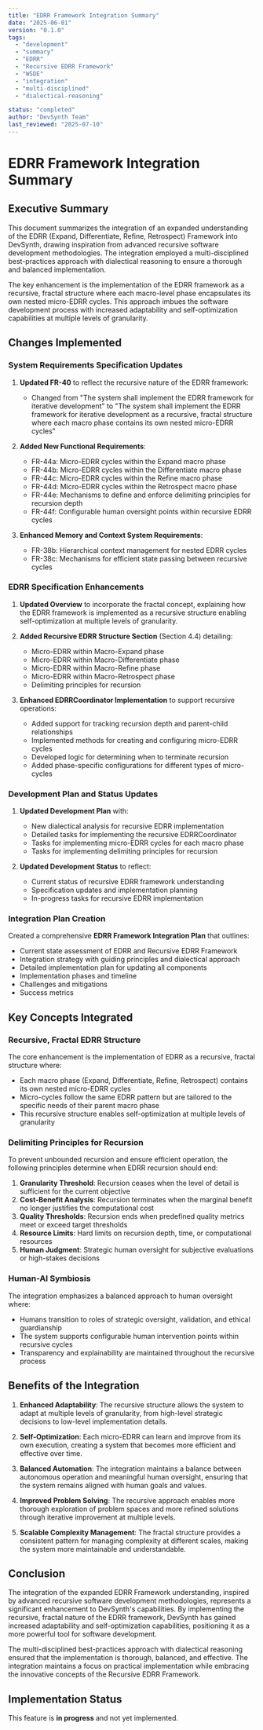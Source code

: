 ```yaml
---
title: "EDRR Framework Integration Summary"
date: "2025-06-01"
version: "0.1.0"
tags:
  - "development"
  - "summary"
  - "EDRR"
  - "Recursive EDRR Framework"
  - "WSDE"
  - "integration"
  - "multi-disciplined"
  - "dialectical-reasoning"

status: "completed"
author: "DevSynth Team"
last_reviewed: "2025-07-10"
---
```


# EDRR Framework Integration Summary

## Executive Summary

This document summarizes the integration of an expanded understanding of the EDRR (Expand, Differentiate, Refine, Retrospect) Framework into DevSynth, drawing inspiration from advanced recursive software development methodologies. The integration employed a multi-disciplined best-practices approach with dialectical reasoning to ensure a thorough and balanced implementation.

The key enhancement is the implementation of the EDRR framework as a recursive, fractal structure where each macro-level phase encapsulates its own nested micro-EDRR cycles. This approach imbues the software development process with increased adaptability and self-optimization capabilities at multiple levels of granularity.

## Changes Implemented

### System Requirements Specification Updates

1. **Updated FR-40** to reflect the recursive nature of the EDRR framework:
   - Changed from "The system shall implement the EDRR framework for iterative development" to "The system shall implement the EDRR framework for iterative development as a recursive, fractal structure where each macro phase contains its own nested micro-EDRR cycles"

2. **Added New Functional Requirements**:
   - FR-44a: Micro-EDRR cycles within the Expand macro phase
   - FR-44b: Micro-EDRR cycles within the Differentiate macro phase
   - FR-44c: Micro-EDRR cycles within the Refine macro phase
   - FR-44d: Micro-EDRR cycles within the Retrospect macro phase
   - FR-44e: Mechanisms to define and enforce delimiting principles for recursion depth
   - FR-44f: Configurable human oversight points within recursive EDRR cycles

3. **Enhanced Memory and Context System Requirements**:
   - FR-38b: Hierarchical context management for nested EDRR cycles
   - FR-38c: Mechanisms for efficient state passing between recursive cycles


### EDRR Specification Enhancements

1. **Updated Overview** to incorporate the fractal concept, explaining how the EDRR framework is implemented as a recursive structure enabling self-optimization at multiple levels of granularity.

2. **Added Recursive EDRR Structure Section** (Section 4.4) detailing:
   - Micro-EDRR within Macro-Expand phase
   - Micro-EDRR within Macro-Differentiate phase
   - Micro-EDRR within Macro-Refine phase
   - Micro-EDRR within Macro-Retrospect phase
   - Delimiting principles for recursion

3. **Enhanced EDRRCoordinator Implementation** to support recursive operations:
   - Added support for tracking recursion depth and parent-child relationships
   - Implemented methods for creating and configuring micro-EDRR cycles
   - Developed logic for determining when to terminate recursion
   - Added phase-specific configurations for different types of micro-cycles


### Development Plan and Status Updates

1. **Updated Development Plan** with:
   - New dialectical analysis for recursive EDRR implementation
   - Detailed tasks for implementing the recursive EDRRCoordinator
   - Tasks for implementing micro-EDRR cycles for each macro phase
   - Tasks for implementing delimiting principles for recursion

2. **Updated Development Status** to reflect:
   - Current status of recursive EDRR framework understanding
   - Specification updates and implementation planning
   - In-progress tasks for recursive EDRR implementation


### Integration Plan Creation

Created a comprehensive **EDRR Framework Integration Plan** that outlines:

- Current state assessment of EDRR and Recursive EDRR Framework
- Integration strategy with guiding principles and dialectical approach
- Detailed implementation plan for updating all components
- Implementation phases and timeline
- Challenges and mitigations
- Success metrics


## Key Concepts Integrated

### Recursive, Fractal EDRR Structure

The core enhancement is the implementation of EDRR as a recursive, fractal structure where:

- Each macro phase (Expand, Differentiate, Refine, Retrospect) contains its own nested micro-EDRR cycles
- Micro-cycles follow the same EDRR pattern but are tailored to the specific needs of their parent macro phase
- This recursive structure enables self-optimization at multiple levels of granularity


### Delimiting Principles for Recursion

To prevent unbounded recursion and ensure efficient operation, the following principles determine when EDRR recursion should end:

1. **Granularity Threshold**: Recursion ceases when the level of detail is sufficient for the current objective
2. **Cost-Benefit Analysis**: Recursion terminates when the marginal benefit no longer justifies the computational cost
3. **Quality Thresholds**: Recursion ends when predefined quality metrics meet or exceed target thresholds
4. **Resource Limits**: Hard limits on recursion depth, time, or computational resources
5. **Human Judgment**: Strategic human oversight for subjective evaluations or high-stakes decisions


### Human-AI Symbiosis

The integration emphasizes a balanced approach to human oversight where:

- Humans transition to roles of strategic oversight, validation, and ethical guardianship
- The system supports configurable human intervention points within recursive cycles
- Transparency and explainability are maintained throughout the recursive process


## Benefits of the Integration

1. **Enhanced Adaptability**: The recursive structure allows the system to adapt at multiple levels of granularity, from high-level strategic decisions to low-level implementation details.

2. **Self-Optimization**: Each micro-EDRR can learn and improve from its own execution, creating a system that becomes more efficient and effective over time.

3. **Balanced Automation**: The integration maintains a balance between autonomous operation and meaningful human oversight, ensuring that the system remains aligned with human goals and values.

4. **Improved Problem Solving**: The recursive approach enables more thorough exploration of problem spaces and more refined solutions through iterative improvement at multiple levels.

5. **Scalable Complexity Management**: The fractal structure provides a consistent pattern for managing complexity at different scales, making the system more maintainable and understandable.


## Conclusion

The integration of the expanded EDRR Framework understanding, inspired by advanced recursive software development methodologies, represents a significant enhancement to DevSynth's capabilities. By implementing the recursive, fractal nature of the EDRR framework, DevSynth has gained increased adaptability and self-optimization capabilities, positioning it as a more powerful tool for software development.

The multi-disciplined best-practices approach with dialectical reasoning ensured that the implementation is thorough, balanced, and effective. The integration maintains a focus on practical implementation while embracing the innovative concepts of the Recursive EDRR Framework.
## Implementation Status

This feature is **in progress** and not yet implemented.
